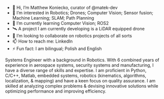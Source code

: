 - 👋 Hi, I’m Matthew Koniecko, curator of @matek-dev
- 👀 I’m interested in Robotics; Drones; Computer Vision; Sensor fusion; Machine Learning; SLAM; Path Planning
- 🌱 I’m currently learning Computer Vision; ROS2
- 🛰 A project I am currently developing is a LiDAR equipped drone
- 💞️ I’m looking to collaborate on robotics projects of all sorts
- 📫 How to reach me: LinkedIn
- ⚡ Fun fact: I am bilingual; Polish and English

Systems Engineer with a background in Robotics. With 6 combined years of experience in aerospace systems, 
security systems and manufacturing, I have a diverse range of skills and expertise. I am proficient 
in Python, C/C++, Matlab, embedded systems, robotics (kinematics, algorithms, localization, & mapping) and have 
a keen focus on quality assurance. I am skilled at analyzing complex problems & devising innovative solutions 
while optimizing performance and improving efficiency.

